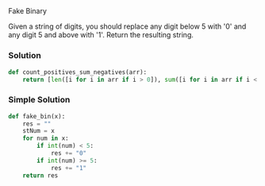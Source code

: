 ## 
Fake Binary

Given a string of digits, you should replace any digit below 5 with '0' and any digit 5 and above with '1'. 
Return the resulting string.

### Solution
```python
def count_positives_sum_negatives(arr):
    return [len([i for i in arr if i > 0]), sum([i for i in arr if i < 0])] if len(arr) !=0 else []
```

### Simple Solution
```python
def fake_bin(x):
    res = ""
    stNum = x
    for num in x:
        if int(num) < 5:
            res += "0"
        if int(num) >= 5:
            res += "1"
    return res
```